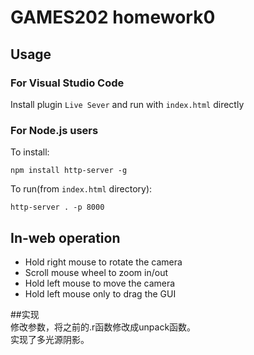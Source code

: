 # GAMES202 homework0## Usage### For Visual Studio CodeInstall plugin `Live Sever` and run with `index.html` directly### For Node.js usersTo install:```npm install http-server -g```To run(from `index.html` directory):```http-server . -p 8000```## In-web operation- Hold right mouse to rotate the camera- Scroll mouse wheel to zoom in/out- Hold left mouse to move the camera- Hold left mouse only to drag the GUI##实现  修改参数，将之前的.r函数修改成unpack函数。  实现了多光源阴影。